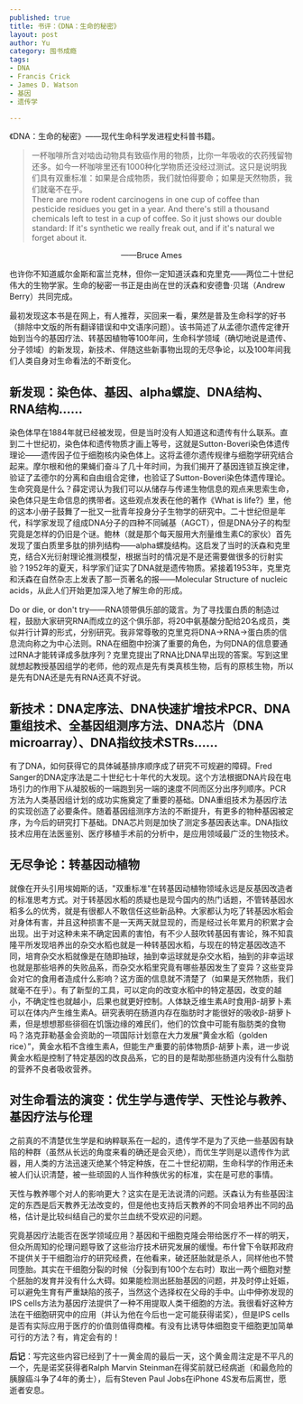 ```yaml
--- 
published: true
title: 书评：《DNA：生命的秘密》
layout: post
author: Yu
category: 囤书成瘾
tags:
- DNA
- Francis Crick
- James D. Watson
- 基因
- 遗传学

---
```

《DNA：生命的秘密》——现代生命科学发进程史科普书籍。

>一杯咖啡所含对啮齿动物具有致癌作用的物质，比你一年吸收的农药残留物还多。如今一杯咖啡里还有1000种化学物质还没经过测试。这只是说明我们具有双重标准：如果是合成物质，我们就怕得要命；如果是天然物质，我们就毫不在乎。    
There are more rodent carcinogens in one cup of coffee than pesticide residues you get in a year. And there's still a thousand chemicals left to test in a cup of coffee. So it just shows our double standard: If it's synthetic we really freak out, and if it's natural we forget about it.  
<center>——Bruce Ames</center>


也许你不知道威尔金斯和富兰克林，但你一定知道沃森和克里克——两位二十世纪伟大的生物学家。生命的秘密一书正是由尚在世的沃森和安德鲁·贝瑞（Andrew Berry）共同完成。


最初发现这本书是在网上，有人推荐，买回来一看，果然是普及生命科学的好书（排除中文版的所有翻译错误和中文语序问题）。该书简述了从孟德尔遗传定律开始到当今的基因疗法、转基因植物等100年间，生命科学领域（确切地说是遗传、分子领域）的新发现，新技术、伴随这些新事物出现的无尽争论，以及100年间我们人类自身对生命看法的不断变化。


## 新发现：染色体、基因、alpha螺旋、DNA结构、RNA结构……


染色体早在1884年就已经被发现，但是当时没有人知道这和遗传有什么联系。直到二十世纪初，染色体和遗传物质才画上等号，这就是Sutton-Boveri染色体遗传理论——遗传因子位于细胞核内染色体上。这将孟德尔遗传规律与细胞学研究结合起来。摩尔根和他的果蝇们奋斗了几十年时间，为我们揭开了基因连锁互换定律，验证了孟德尔的分离和自由组合定律，也验证了Sutton-Boveri染色体遗传理论。生命究竟是什么？薛定谔认为我们可以从储存与传递生物信息的观点来思索生命，染色体只是生命信息的携带者。这些观点发表在他的著作《What is life?》里，他的这本小册子鼓舞了一批又一批青年投身分子生物学的研究中。二十世纪但是年代，科学家发现了组成DNA分子的四种不同碱基（AGCT），但是DNA分子的构型究竟是怎样的仍旧是个谜。鲍林（就是那个每天服用大剂量维生素C的家伙）首先发现了蛋白质里多肽的排列结构——alpha螺旋结构。这启发了当时的沃森和克里克，结合X光衍射理论推测模型，根据当时的情况是不是还需要做很多的衍射实验？1952年的夏天，科学家们证实了DNA就是遗传物质。紧接着1953年，克里克和沃森在自然杂志上发表了那一页著名的报——Molecular Structure of nucleic acids，从此人们开始更加深入地了解生命的形成。


Do or die, or don't try——RNA领带俱乐部的箴言。为了寻找蛋白质的制造过程，鼓励大家研究RNA而成立的这个俱乐部，将20中氨基酸分配给20名成员，类似并行计算的形式，分别研究。我非常尊敬的克里克将DNA-&gt;RNA-&gt;蛋白质的信息流向称之为中心法则。RNA在细胞中扮演了重要的角色，为何DNA的信息要通过RNA才能转译成多肽序列？克里克提出了RNA比DNA早出现的答案。写到这里就想起教授基因组学的老师，他的观点是先有类真核生物，后有的原核生物，所以是先有DNA还是先有RNA还真不好说。


## 新技术：DNA定序法、DNA快速扩增技术PCR、DNA重组技术、全基因组测序方法、DNA芯片（DNA microarray）、DNA指纹技术STRs……


有了DNA，如何获得它的具体碱基排序顺序成了研究不可规避的障碍。Fred Sanger的DNA定序法是二十世纪七十年代的大发现。这个方法根据DNA片段在电场引力的作用下从凝胶板的一端跑到另一端的速度不同而区分出序列顺序。PCR方法为人类基因组计划的成功实施奠定了重要的基础。DNA重组技术为基因疗法的实现创造了必要条件。随着基因组测序方法的不断提升，有更多的物种基因被定序，为今后的研究打下基础。DNA芯片则是加快了测定多基因表达率。DNA指纹技术应用在法医鉴别、医疗移植手术前的分析中，是应用领域最广泛的生物技术。


## 无尽争论：转基因动植物


就像在开头引用埃姆斯的话，"双重标准"在转基因动植物领域永远是反基因改造者的标准思考方式。对于转基因水稻的质疑也是现今国内的热门话题，不管转基因水稻多么的优秀，就是有很都人不敢信任这些新品种。大家都认为吃了转基因水稻会对身体有害，并且这种损害不是一天两天就显现的，而是经过长年累月的积累才会出现。出于对这种未来不确定因素的害怕，有不少人鼓吹转基因有害论，殊不知袁隆平所发现培养出的杂交水稻也就是一种转基因水稻，与现在的特定基因改造不同，培育杂交水稻就像是在随即抽球，抽到幸运球就是杂交水稻，抽到的非幸运球也就是那些培养的失败品系，而杂交水稻里究竟有哪些基因发生了变异？这些变异会对它的食用者造成什么影响？这方面的信息就不清楚了（如果是天然物质，我们就毫不在乎）。有了新型的工具，可以定向的改变水稻中的特定基因，改变的越小，不确定性也就越小，后果也就更好控制。人体缺乏维生素A时食用β-胡萝卜素可以在体内产生维生素A。研究表明在肠道内存在脂肪时才能很好的吸收β-胡萝卜素，但是想想那些徘徊在饥饿边缘的难民们，他们的饮食中可能有脂肪类的食物吗？洛克菲勒基金会资助的一项国际计划意在大力发展“黄金水稻（golden rice）”，黄金水稻不含维生素A，但能生产重要的前体物质β-胡萝卜素，进一步说黄金水稻是控制了特定基因的改良品系，它的目的是帮助那些肠道内没有什么脂肪的营养不良者吸收营养。


## 对生命看法的演变：优生学与遗传学、天性论与教养、基因疗法与伦理


之前真的不清楚优生学是和纳粹联系在一起的，遗传学不是为了灭绝一些基因有缺陷的种群（虽然从长远的角度来看的确还是会灭绝），而优生学则是以遗传作为武器，用人类的方法迅速灭绝某个特定种族，在二十世纪初期，生命科学的作用还未被人们认识清楚，被一些顽固的人当作种族优劣的标准，实在是可悲的事情。


天性与教养哪个对人的影响更大？这实在是无法说清的问题。沃森认为有些基因注定的东西是后天教养无法改变的，但是他也支持后天教养的不同会培养出不同的品格，估计是比较纠结自己的爱尔兰血统不受欢迎的问题。


究竟基因疗法能否在医学领域应用？基因和干细胞克隆会带给医疗不一样的明天，但众所周知的伦理问题导致了这些治疗技术研究发展的缓慢。布什曾下令联邦政府不提供关于干细胞治疗的研究经费，在他看来，破还胚胎就是杀人，同样他也不赞同堕胎。其实在干细胞分裂的时候（分裂到有100个左右时）取出一两个细胞对整个胚胎的发育并没有什么大碍。如果能检测出胚胎基因的问题，并及时停止妊娠，可以避免生育有严重缺陷的孩子，当然这个选择权在父母的手中。山中伸弥发现的IPS cells方法为基因疗法提供了一种不用提取人类干细胞的方法。我很看好这种方法在干细胞研究中的应用（并认为他在今后也一定可能获得诺奖），但是IPS cells是否有实际应用于医疗的价值则值得商榷。有没有比诱导体细胞变干细胞更加简单可行的方法？有，肯定会有的！


**后记**：写完这些内容已经到了十一黄金周的最后一天，这个黄金周注定是不平凡的一个，先是诺奖获得者Ralph Marvin Steinman在得奖前就已经病逝（和最危险的胰腺癌斗争了4年的勇士），后有Steven Paul Jobs在iPhone 4S发布后离世，愿逝者安息。

